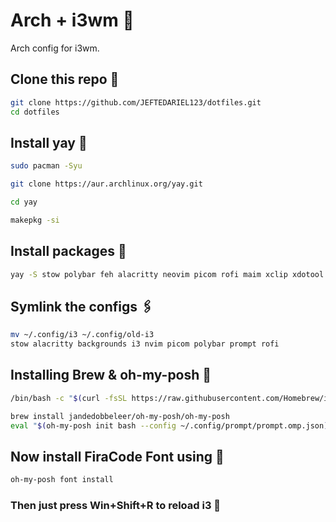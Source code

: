 # Arch + i3wm 🐧
Arch config for i3wm.

## Clone this repo 📂
```bash
git clone https://github.com/JEFTEDARIEL123/dotfiles.git
cd dotfiles
```

## Install yay 💾
```bash
sudo pacman -Syu
```
```bash
git clone https://aur.archlinux.org/yay.git
```
```bash
cd yay
```
```bash
makepkg -si
```

## Install packages 💾
```bash
yay -S stow polybar feh alacritty neovim picom rofi maim xclip xdotool
``` 

## Symlink the configs 🖇
```bash
mv ~/.config/i3 ~/.config/old-i3
stow alacritty backgrounds i3 nvim picom polybar prompt rofi
```

## Installing Brew & oh-my-posh 💾
```bash
/bin/bash -c "$(curl -fsSL https://raw.githubusercontent.com/Homebrew/install/HEAD/install.sh)"
```
```bash
brew install jandedobbeleer/oh-my-posh/oh-my-posh
eval "$(oh-my-posh init bash --config ~/.config/prompt/prompt.omp.json)"
```

## Now install FiraCode Font using 💾
```bash
oh-my-posh font install
```

### Then just press Win+Shift+R to reload i3 🚀

